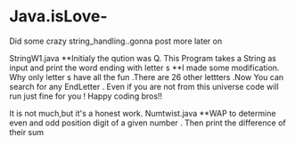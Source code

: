 # Java.isLove-
Did some crazy string_handling..gonna post more later on 


StringW1.java 
**Initialy the qution was Q. This Program takes a String as input and print the word ending with letter s
**I made some modification. Why only letter s have all the fun .There are 26 other lettters .Now You can search for any EndLetter .
Even if you are not from this universe code will run just fine for you ! Happy coding bros!!

It is not much,but it's a honest work.
Numtwist.java
**WAP to determine even and odd position digit of a given number .
 Then print the difference of their sum 
